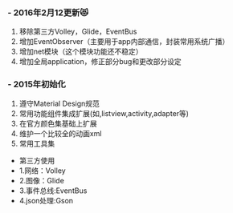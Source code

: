 ### - 2016年2月12更新:heart_eyes_cat:

1. 移除第三方Volley，Glide，EventBus
1. 增加EventObserver（主要用于app内部通信，封装常用系统广播）
1. 增加net模块（这个模块功能还不稳定）
1. 增加全局application，修正部分bug和更改部分设定


### - 2015年初始化

1. 遵守Material Design规范
1. 常用功能组件集成扩展(如,listview,activity,adapter等)
1. 在官方颜色集基础上扩展
1. 维护一个比较全的动画xml
1. 常用工具集

- 第三方使用
- 1.网络：Volley
- 2.图像：Glide
- 3.事件总线:EventBus
- 4.json处理:Gson
